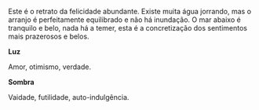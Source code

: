Este é o retrato da felicidade abundante. Existe muita água jorrando, mas o
arranjo é perfeitamente equilibrado e não há inundação. O mar abaixo é
tranquilo e belo, nada há a temer, esta é a concretização dos sentimentos mais
prazerosos e belos.

**Luz**

Amor, otimismo, verdade.

**Sombra**

Vaidade, futilidade, auto-indulgência.

